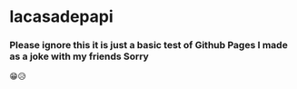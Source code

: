 # lacasadepapi
### Please ignore this it is just a basic test of Github Pages I made as a joke with my friends Sorry
:grin::disappointed_relieved:
